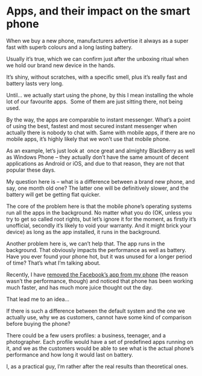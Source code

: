 # Apps, and their impact on the smart phone

When we buy a new phone, manufacturers advertise it always as a super fast with superb colours and a long lasting battery.

Usually it&#8217;s true, which we can confirm just after the unboxing ritual when we hold our brand new device in the hands.

It&#8217;s shiny, without scratches, with a specific smell, plus it&#8217;s really fast and battery lasts very long.

Until&#8230; we actually start using the phone, by this I mean installing the whole lot of our favourite apps.  Some of them are just sitting there, not being used.

By the way, the apps are comparable to instant messenger. What&#8217;s a point of using the best, fastest and most secured instant messenger when actually there is nobody to chat with. Same with mobile apps, if there are no mobile apps, it&#8217;s highly likely that we won&#8217;t use that mobile phone.

As an example, let&#8217;s just look at  once great and almighty BlackBerry as well as Windows Phone &#8211; they actually don&#8217;t have the same amount of decent applications as Android or iOS, and due to that reason, they are not that popular these days.

My question here is &#8211; what is a difference between a brand new phone, and say, one month old one? The latter one will be definitively slower, and the battery will get be getting flat quicker.

The core of the problem here is that the mobile phone&#8217;s operating systems run all the apps in the background. No matter what you do (OK, unless you try to get so called root rights, but let&#8217;s ignore it for the moment, as firstly it&#8217;s unofficial, secondly it&#8217;s likely to void your warranty. And it might brick your device) as long as the app installed, it runs in the background.

Another problem here is, we can&#8217;t help that. The app runs in the background. That obviously impacts the performance as well as battery. Have you ever found your phone hot, but it was unused for a longer period of time? That&#8217;s what I&#8217;m talking about.

Recently, I have <a href="https://kamilpro.com/overloaded/" target="_blank">removed the Facebook&#8217;s app from my phone</a> (the reason wasn&#8217;t the performance, though) and noticed that phone has been working much faster, and has much more juice thought out the day.

That lead me to an idea&#8230;

If there is such a difference between the default system and the one we actually use, why we as customers, cannot have some kind of comparison before buying the phone?

There could be a few users profiles: a business, teenager, and a photographer. Each profile would have a set of predefined apps running on it, and we as the customers would be able to see what is the actual phone&#8217;s performance and how long it would last on battery.

I, as a practical guy, I&#8217;m rather after the real results than theoretical ones.
